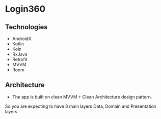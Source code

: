 # Login360

## Technologies
- AndroidX
- Kotlin
- Koin
- RxJava
- Retrofit
- MVVM
- Room

## Architecture

- The app is built on clean MVVM + Clean Architecture design pattern.

So you are expecting to have 3 main layers Data, Domain and Presentation layers.

